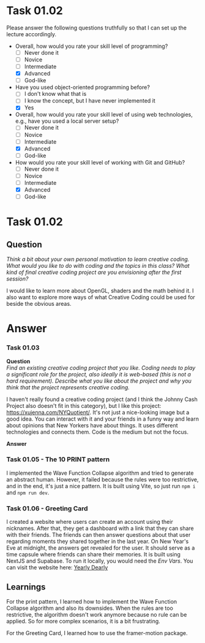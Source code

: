 # Task 01.02

Please answer the following questions truthfully so that I can set up the lecture accordingly.

- Overall, how would you rate your skill level of programming?
  - [ ] Never done it
  - [ ] Novice
  - [ ] Intermediate
  - [x] Advanced
  - [ ] God-like
- Have you used object-oriented programming before?
  - [ ] I don't know what that is
  - [ ] I know the concept, but I have never implemented it
  - [x] Yes
- Overall, how would you rate your skill level of using web technologies, e.g., have you used a local server setup?
  - [ ] Never done it
  - [ ] Novice
  - [ ] Intermediate
  - [x] Advanced
  - [ ] God-like
- How would you rate your skill level of working with Git and GitHub?
  - [ ] Never done it
  - [ ] Novice
  - [ ] Intermediate
  - [x] Advanced
  - [ ] God-like

# Task 01.02

## Question

_Think a bit about your own personal motivation to learn creative coding. What would you like to do with coding and the topics in this class? What kind of final creative coding project are you envisioning after the first session?_

I would like to learn more about OpenGL, shaders and the math behind it. I also want to explore more ways of what Creative Coding could be used for beside the obvious areas.

# Answer

### Task 01.03

**Question**  
_Find an existing creative coding project that you like. Coding needs to play a significant role for the project, also ideally it is web-based (this is not a hard requirement). Describe what you like about the project and why you think that the project represents creative coding._

I haven't really found a creative coding project (and I think the Johnny Cash Project also doesn't fit in this category), but I like this project: https://xujenna.com/NYQuotient/. It's not just a nice-looking image but a good idea. You can interact with it and your friends in a funny way and learn about opinions that New Yorkers have about things. It uses different technologies and connects them. Code is the medium but not the focus.

**Answer**

### Task 01.05 - The 10 PRINT pattern

I implemented the Wave Function Collapse algorithm and tried to generate an abstract human. However, it failed because the rules were too restrictive, and in the end, it's just a nice pattern. It is built using Vite, so just run `npm i` and `npm run dev`.

### Task 01.06 - Greeting Card

I created a website where users can create an account using their nicknames. After that, they get a dashboard with a link that they can share with their friends. The friends can then answer questions about that user regarding moments they shared together in the last year. On New Year's Eve at midnight, the answers get revealed for the user. It should serve as a time capsule where friends can share their memories. It is built using NextJS and Supabase. To run it locally, you would need the _Env Vars_. You can visit the website here: [Yearly Dearly](https://www.yearly-dearly.com/)

## Learnings

For the print pattern, I learned how to implement the Wave Function Collapse algorithm and also its downsides. When the rules are too restrictive, the algorithm doesn't work anymore because no rule can be applied. So for more complex scenarios, it is a bit frustrating.

For the Greeting Card, I learned how to use the framer-motion package.
